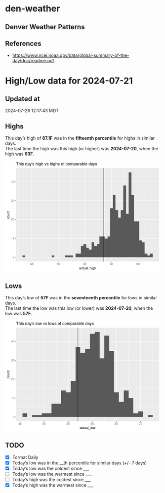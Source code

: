 # den-weather


## Denver Weather Patterns

## References

- <https://www.ncei.noaa.gov/data/global-summary-of-the-day/doc/readme.pdf>

# High/Low data for 2024-07-21

## Updated at

2024-07-26 12:17:43 MDT

## Highs

This day’s high of **87.1F** was in the **fifteenth percentile** for
highs in similar days.  
The last time the high was this high (or higher) was **2024-07-20**,
when the high was **93F**.

![](readme_files/figure-commonmark/unnamed-chunk-4-1.png)

## Lows

This day’s low of **57F** was in the **seventeenth percentile** for lows
in similar days.  
The last time the low was this low (or lower) was **2024-07-20**, when
the low was **57F**.

![](readme_files/figure-commonmark/unnamed-chunk-6-1.png)

## TODO

- [x] Format Daily
- [x] Today’s low was in the \_\_th percentile for similar days (+/- 7
  days)
- [x] Today’s low was the coldest since \_\_\_
- [ ] Today’s low was the warmest since \_\_\_
- [ ] Today’s high was the coldest since \_\_\_
- [x] Today’s high was the warmest since \_\_\_
